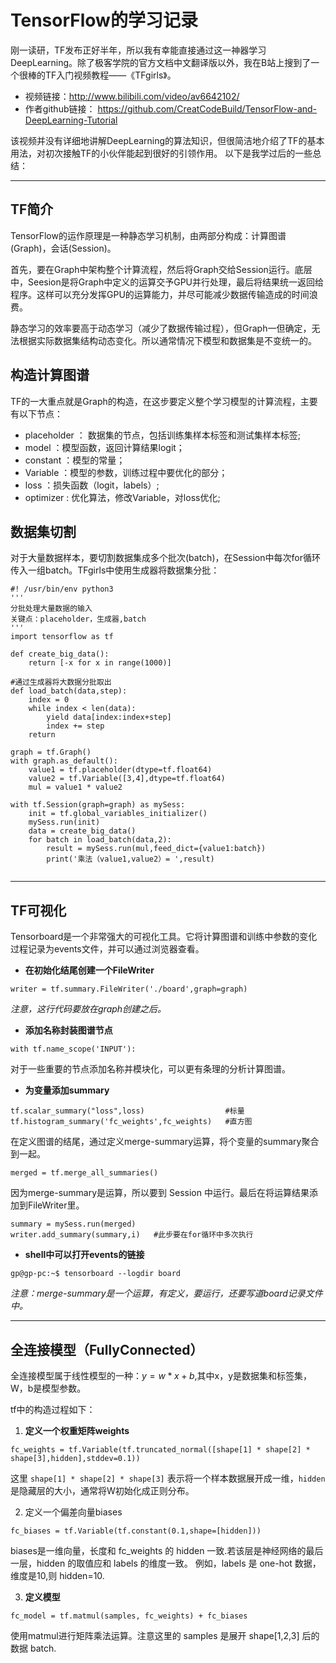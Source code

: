 # TensorFlow的学习记录

刚一读研，TF发布正好半年，所以我有幸能直接通过这一神器学习DeepLearning。除了极客学院的官方文档中文翻译版以外，我在B站上搜到了一个很棒的TF入门视频教程——《TFgirls》。

* 视频链接：<http://www.bilibili.com/video/av6642102/>
* 作者github链接： <https://github.com/CreatCodeBuild/TensorFlow-and-DeepLearning-Tutorial>

该视频并没有详细地讲解DeepLearning的算法知识，但很简洁地介绍了TF的基本用法，对初次接触TF的小伙伴能起到很好的引领作用。
以下是我学过后的一些总结：

---

## TF简介

TensorFlow的运作原理是一种静态学习机制，由两部分构成：计算图谱(Graph)，会话(Session)。

首先，要在Graph中架构整个计算流程，然后将Graph交给Session运行。底层中，Seesion是将Graph中定义的运算交予GPU并行处理，最后将结果统一返回给程序。这样可以充分发挥GPU的运算能力，并尽可能减少数据传输造成的时间浪费。

静态学习的效率要高于动态学习（减少了数据传输过程），但Graph一但确定，无法根据实际数据集结构动态变化。所以通常情况下模型和数据集是不变统一的。

## 构造计算图谱
TF的一大重点就是Graph的构造，在这步要定义整个学习模型的计算流程，主要有以下节点：
* placeholder ： 数据集的节点，包括训练集样本标签和测试集样本标签;
* model ：模型函数，返回计算结果logit；
* constant ：模型的常量；
* Variable ：模型的参数，训练过程中要优化的部分；
* loss ：损失函数（logit，labels）;
* optimizer : 优化算法，修改Variable，对loss优化;

## 数据集切割
对于大量数据样本，要切割数据集成多个批次(batch)，在Session中每次for循环传入一组batch。TFgirls中使用生成器将数据集分批：

```
#! /usr/bin/env python3
'''
分批处理大量数据的输入
关键点：placeholder，生成器,batch
'''
import tensorflow as tf

def create_big_data():
    return [-x for x in range(1000)]

#通过生成器将大数据分批取出
def load_batch(data,step):
    index = 0
    while index < len(data):
        yield data[index:index+step]
        index += step
    return

graph = tf.Graph()
with graph.as_default():
    value1 = tf.placeholder(dtype=tf.float64)
    value2 = tf.Variable([3,4],dtype=tf.float64)
    mul = value1 * value2

with tf.Session(graph=graph) as mySess:
    init = tf.global_variables_initializer()
    mySess.run(init)
    data = create_big_data()
    for batch in load_batch(data,2):
        result = mySess.run(mul,feed_dict={value1:batch})
        print('乘法（value1,value2）= ',result)
    
```

---

## TF可视化
Tensorboard是一个非常强大的可视化工具。它将计算图谱和训练中参数的变化过程记录为events文件，并可以通过浏览器查看。
* **在初始化结尾创建一个FileWriter**
```
writer = tf.summary.FileWriter('./board',graph=graph)
```
*注意，这行代码要放在graph创建之后。*
* **添加名称封装图谱节点**
```
with tf.name_scope('INPUT'):
```
对于一些重要的节点添加名称并模块化，可以更有条理的分析计算图谱。
* **为变量添加summary**
```
tf.scalar_summary("loss",loss)                  #标量
tf.histogram_summary('fc_weights',fc_weights)   #直方图
```
在定义图谱的结尾，通过定义merge-summary运算，将个变量的summary聚合到一起。
```
merged = tf.merge_all_summaries()
```
因为merge-summary是运算，所以要到 Session 中运行。最后在将运算结果添加到FileWriter里。
```
summary = mySess.run(merged)
writer.add_summary(summary,i)   #此步要在for循环中多次执行
```
* **shell中可以打开events的链接**
```
gp@gp-pc:~$ tensorboard --logdir board
```
*注意：merge-summary是一个运算，有定义，要运行，还要写道board记录文件中。*

---


## 全连接模型（FullyConnected）
全连接模型属于线性模型的一种：$y=w*x+b$,其中x，y是数据集和标签集，W，b是模型参数。

tf中的构造过程如下：

1. **定义一个权重矩阵weights**
```
fc_weights = tf.Variable(tf.truncated_normal([shape[1] * shape[2] * shape[3],hidden],stddev=0.1))
```
这里 `shape[1] * shape[2] * shape[3]` 表示将一个样本数据展开成一维，`hidden` 是隐藏层的大小，通常将W初始化成正则分布。

2. 定义一个偏差向量biases
```
fc_biases = tf.Variable(tf.constant(0.1,shape=[hidden]))
```
biases是一维向量，长度和 fc_weights 的 hidden 一致.若该层是神经网络的最后一层，hidden 的取值应和 labels 的维度一致。
例如，labels 是 one-hot 数据，维度是10,则 hidden=10.

3. **定义模型**
```
fc_model = tf.matmul(samples, fc_weights) + fc_biases
```
使用matmul进行矩阵乘法运算。注意这里的 samples 是展开 shape[1,2,3] 后的数据 batch.